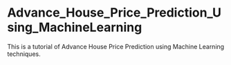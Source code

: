 # Advance_House_Price_Prediction_Using_MachineLearning
This is a tutorial of Advance House Price Prediction using Machine Learning techniques. 
